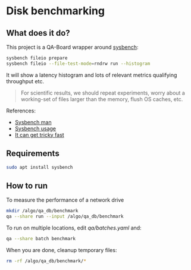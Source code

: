 # Disk benchmarking

## What does it do?
This project is a QA-Board wrapper around [sysbench](https://github.com/akopytov/sysbench):

```bash
sysbench fileio prepare
sysbench fileio --file-test-mode=rndrw run --histogram
```

It will show a latency histogram and lots of relevant metrics qualifying throughput etc.

> For scientific results, we should repeat experiments, worry about a working-set of files larger than the memory, flush OS caches, etc.

References:
- [Sysbench man](https://manpages.debian.org/testing/sysbench/sysbench.1.en.html)
- [Sysbench usage](https://wiki.gentoo.org/wiki/Sysbench)
- [It can get tricky fast](https://www.alibabacloud.com/blog/testing-io-performance-with-sysbench_594709)

## Requirements
```bash
sudo apt install sysbench
```

## How to run
To measure the performance of a network drive
```bash
mkdir /algo/qa_db/benchmark
qa --share run --input /algo/qa_db/benchmark
```

To run on multiple locations, edit *qa/batches.yaml* and:

```bash
qa --share batch benchmark
```

When you are done, cleanup temporary files:

```bash
rm -rf /algo/qa_db/benchmark/*
```


